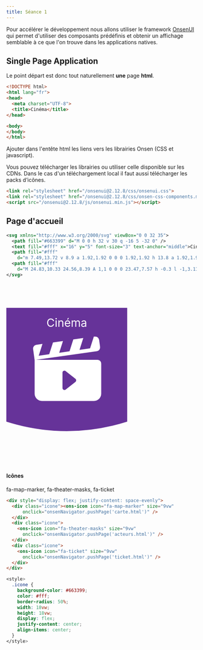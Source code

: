 ```yaml
---
title: Séance 1
---
```


Pour accélérer le développement nous allons utiliser le framework [OnsenUI](../onsenui/) qui permet d'utiliser des composants prédéfinis et obtenir un affichage semblable à ce que l'on trouve dans les applications natives.

## Single Page Application

Le point départ est donc tout naturellement **une** page **html**.

```html
<!DOCTYPE html>
<html lang="fr">
<head>
  <meta charset="UTF-8">
  <title>Cinéma</title>
</head>

<body>
</body>
</html>
```

Ajouter dans l'entête html les liens vers les librairies Onsen (CSS et javascript).

Vous pouvez télécharger les librairies ou utiliser celle disponible sur les CDNs. Dans le cas d'un téléchargement local il faut aussi télécharger les packs d’icônes.

```html
<link rel="stylesheet" href="/onsenui@2.12.8/css/onsenui.css">
<link rel="stylesheet" href="/onsenui@2.12.8/css/onsen-css-components.min.css">
<script src="/onsenui@2.12.8/js/onsenui.min.js"></script>
```

## Page d'accueil

```svg
<svg xmlns="http://www.w3.org/2000/svg" viewBox="0 0 32 35">
  <path fill="#663399" d="M 0 0 h 32 v 30 q -16 5 -32 0" />
  <text fill="#fff" x="16" y="5" font-size="3" text-anchor="middle">Cinéma</text>
  <path fill="#fff"
    d="m 7.49,13.72 v 8.9 a 1.92,1.92 0 0 0 1.92,1.92 h 13.8 a 1.92,1.92 0 0 0 1.92,-1.92 v -7.93 a 1,1 0 0 0 -1,-1 H 7.49 m 10.84,5.81 -2.56,2 a 0.53,0.53 0 0 1 -0.75,0 0.51,0.51 0 0 1 -0.15,-0.37 V 17.1 a 0.52,0.52 0 0 1 0.9,-0.37 l 2.56,2 a 0.53,0.53 0 0 1 0,0.77 z" />
  <path fill="#fff"
    d="M 24.83,10.33 24.56,8.39 A 1,1 0 0 0 23.47,7.57 h -0.3 l -1,3.11 -2.79,0.39 1,-3.11 -1.07,0.15 -1.58,0.22 -1,3.11 -2.73,0.42 1,-3.1 -1.1,0.15 -1.55,0.22 -1,3.1 -2.78,0.39 1,-3.11 -1.67,0.23 a 1,1 0 0 0 -0.82,1.08 v 0 l 0.28,2 0.13,0.93 L 24,11.42 a 1,1 0 0 0 0.83,-1.08 z" />
</svg>
```

<svg xmlns="http://www.w3.org/2000/svg" viewBox="0 0 32 35" width="320" height="480">
  <path fill="#663399" d="M0 0h32v30q-16 5 -32 0" />
  <text fill="#fff" x="16" y="5" font-size="3" text-anchor="middle">Cinéma</text>
  <path fill="#fff"
    d="m 7.49,13.72 v 8.9 a 1.92,1.92 0 0 0 1.92,1.92 h 13.8 a 1.92,1.92 0 0 0 1.92,-1.92 v -7.93 a 1,1 0 0 0 -1,-1 H 7.49 m 10.84,5.81 -2.56,2 a 0.53,0.53 0 0 1 -0.75,0 0.51,0.51 0 0 1 -0.15,-0.37 V 17.1 a 0.52,0.52 0 0 1 0.9,-0.37 l 2.56,2 a 0.53,0.53 0 0 1 0,0.77 z" />
  <path fill="#fff"
    d="M 24.83,10.33 24.56,8.39 A 1,1 0 0 0 23.47,7.57 h -0.3 l -1,3.11 -2.79,0.39 1,-3.11 -1.07,0.15 -1.58,0.22 -1,3.11 -2.73,0.42 1,-3.1 -1.1,0.15 -1.55,0.22 -1,3.1 -2.78,0.39 1,-3.11 -1.67,0.23 a 1,1 0 0 0 -0.82,1.08 v 0 l 0.28,2 0.13,0.93 L 24,11.42 a 1,1 0 0 0 0.83,-1.08 z" />
</svg>

#### Icônes

fa-map-marker, fa-theater-masks, fa-ticket

```html
<div style="display: flex; justify-content: space-evenly">
  <div class="icone"><ons-icon icon="fa-map-marker" size="9vw"
      onclick="onsenNavigator.pushPage('carte.html')" />
  </div>
  <div class="icone">
    <ons-icon icon="fa-theater-masks" size="9vw"
      onclick="onsenNavigator.pushPage('acteurs.html')" />
  </div>
  <div class="icone">
    <ons-icon icon="fa-ticket" size="9vw"
      onclick="onsenNavigator.pushPage('ticket.html')" />
  </div>
</div>
```

```css
<style>
  .icone {
    background-color: #663399;
    color: #fff;
    border-radius: 50%;
    width: 18vw;
    height: 18vw;
    display: flex;
    justify-content: center;
    align-items: center;
  }
</style>
```
